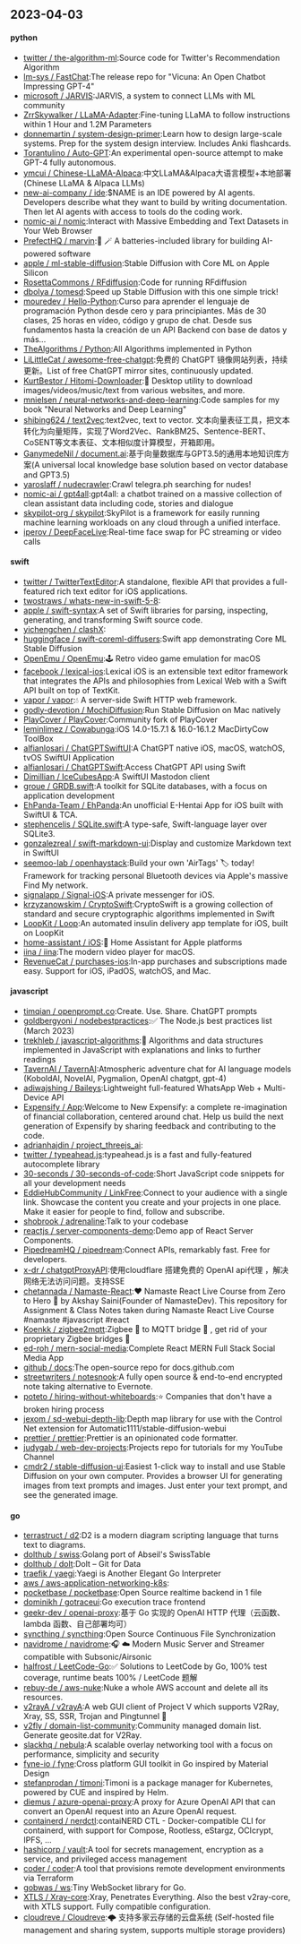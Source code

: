 ## 2023-04-03

#### python
* [twitter / the-algorithm-ml](https://github.com/twitter/the-algorithm-ml):Source code for Twitter's Recommendation Algorithm
* [lm-sys / FastChat](https://github.com/lm-sys/FastChat):The release repo for "Vicuna: An Open Chatbot Impressing GPT-4"
* [microsoft / JARVIS](https://github.com/microsoft/JARVIS):JARVIS, a system to connect LLMs with ML community
* [ZrrSkywalker / LLaMA-Adapter](https://github.com/ZrrSkywalker/LLaMA-Adapter):Fine-tuning LLaMA to follow instructions within 1 Hour and 1.2M Parameters
* [donnemartin / system-design-primer](https://github.com/donnemartin/system-design-primer):Learn how to design large-scale systems. Prep for the system design interview. Includes Anki flashcards.
* [Torantulino / Auto-GPT](https://github.com/Torantulino/Auto-GPT):An experimental open-source attempt to make GPT-4 fully autonomous.
* [ymcui / Chinese-LLaMA-Alpaca](https://github.com/ymcui/Chinese-LLaMA-Alpaca):中文LLaMA&Alpaca大语言模型+本地部署 (Chinese LLaMA & Alpaca LLMs)
* [new-ai-company / ide](https://github.com/new-ai-company/ide):$NAME is an IDE powered by AI agents. Developers describe what they want to build by writing documentation. Then let AI agents with access to tools do the coding work.
* [nomic-ai / nomic](https://github.com/nomic-ai/nomic):Interact with Massive Embedding and Text Datasets in Your Web Browser
* [PrefectHQ / marvin](https://github.com/PrefectHQ/marvin):🤖
🪄
A batteries-included library for building AI-powered software
* [apple / ml-stable-diffusion](https://github.com/apple/ml-stable-diffusion):Stable Diffusion with Core ML on Apple Silicon
* [RosettaCommons / RFdiffusion](https://github.com/RosettaCommons/RFdiffusion):Code for running RFdiffusion
* [dbolya / tomesd](https://github.com/dbolya/tomesd):Speed up Stable Diffusion with this one simple trick!
* [mouredev / Hello-Python](https://github.com/mouredev/Hello-Python):Curso para aprender el lenguaje de programación Python desde cero y para principiantes. Más de 30 clases, 25 horas en vídeo, código y grupo de chat. Desde sus fundamentos hasta la creación de un API Backend con base de datos y más...
* [TheAlgorithms / Python](https://github.com/TheAlgorithms/Python):All Algorithms implemented in Python
* [LiLittleCat / awesome-free-chatgpt](https://github.com/LiLittleCat/awesome-free-chatgpt):免费的 ChatGPT 镜像网站列表，持续更新。List of free ChatGPT mirror sites, continuously updated.
* [KurtBestor / Hitomi-Downloader](https://github.com/KurtBestor/Hitomi-Downloader):🍰
Desktop utility to download images/videos/music/text from various websites, and more.
* [mnielsen / neural-networks-and-deep-learning](https://github.com/mnielsen/neural-networks-and-deep-learning):Code samples for my book "Neural Networks and Deep Learning"
* [shibing624 / text2vec](https://github.com/shibing624/text2vec):text2vec, text to vector. 文本向量表征工具，把文本转化为向量矩阵，实现了Word2Vec、RankBM25、Sentence-BERT、CoSENT等文本表征、文本相似度计算模型，开箱即用。
* [GanymedeNil / document.ai](https://github.com/GanymedeNil/document.ai):基于向量数据库与GPT3.5的通用本地知识库方案(A universal local knowledge base solution based on vector database and GPT3.5)
* [yaroslaff / nudecrawler](https://github.com/yaroslaff/nudecrawler):Crawl telegra.ph searching for nudes!
* [nomic-ai / gpt4all](https://github.com/nomic-ai/gpt4all):gpt4all: a chatbot trained on a massive collection of clean assistant data including code, stories and dialogue
* [skypilot-org / skypilot](https://github.com/skypilot-org/skypilot):SkyPilot is a framework for easily running machine learning workloads on any cloud through a unified interface.
* [iperov / DeepFaceLive](https://github.com/iperov/DeepFaceLive):Real-time face swap for PC streaming or video calls

#### swift
* [twitter / TwitterTextEditor](https://github.com/twitter/TwitterTextEditor):A standalone, flexible API that provides a full-featured rich text editor for iOS applications.
* [twostraws / whats-new-in-swift-5-8](https://github.com/twostraws/whats-new-in-swift-5-8):
* [apple / swift-syntax](https://github.com/apple/swift-syntax):A set of Swift libraries for parsing, inspecting, generating, and transforming Swift source code.
* [yichengchen / clashX](https://github.com/yichengchen/clashX):
* [huggingface / swift-coreml-diffusers](https://github.com/huggingface/swift-coreml-diffusers):Swift app demonstrating Core ML Stable Diffusion
* [OpenEmu / OpenEmu](https://github.com/OpenEmu/OpenEmu):🕹
Retro video game emulation for macOS
* [facebook / lexical-ios](https://github.com/facebook/lexical-ios):Lexical iOS is an extensible text editor framework that integrates the APIs and philosophies from Lexical Web with a Swift API built on top of TextKit.
* [vapor / vapor](https://github.com/vapor/vapor):💧
A server-side Swift HTTP web framework.
* [godly-devotion / MochiDiffusion](https://github.com/godly-devotion/MochiDiffusion):Run Stable Diffusion on Mac natively
* [PlayCover / PlayCover](https://github.com/PlayCover/PlayCover):Community fork of PlayCover
* [leminlimez / Cowabunga](https://github.com/leminlimez/Cowabunga):iOS 14.0-15.7.1 & 16.0-16.1.2 MacDirtyCow ToolBox
* [alfianlosari / ChatGPTSwiftUI](https://github.com/alfianlosari/ChatGPTSwiftUI):A ChatGPT native iOS, macOS, watchOS, tvOS SwiftUI Application
* [alfianlosari / ChatGPTSwift](https://github.com/alfianlosari/ChatGPTSwift):Access ChatGPT API using Swift
* [Dimillian / IceCubesApp](https://github.com/Dimillian/IceCubesApp):A SwiftUI Mastodon client
* [groue / GRDB.swift](https://github.com/groue/GRDB.swift):A toolkit for SQLite databases, with a focus on application development
* [EhPanda-Team / EhPanda](https://github.com/EhPanda-Team/EhPanda):An unofficial E-Hentai App for iOS built with SwiftUI & TCA.
* [stephencelis / SQLite.swift](https://github.com/stephencelis/SQLite.swift):A type-safe, Swift-language layer over SQLite3.
* [gonzalezreal / swift-markdown-ui](https://github.com/gonzalezreal/swift-markdown-ui):Display and customize Markdown text in SwiftUI
* [seemoo-lab / openhaystack](https://github.com/seemoo-lab/openhaystack):Build your own 'AirTags'
🏷
today! Framework for tracking personal Bluetooth devices via Apple's massive Find My network.
* [signalapp / Signal-iOS](https://github.com/signalapp/Signal-iOS):A private messenger for iOS.
* [krzyzanowskim / CryptoSwift](https://github.com/krzyzanowskim/CryptoSwift):CryptoSwift is a growing collection of standard and secure cryptographic algorithms implemented in Swift
* [LoopKit / Loop](https://github.com/LoopKit/Loop):An automated insulin delivery app template for iOS, built on LoopKit
* [home-assistant / iOS](https://github.com/home-assistant/iOS):📱
Home Assistant for Apple platforms
* [iina / iina](https://github.com/iina/iina):The modern video player for macOS.
* [RevenueCat / purchases-ios](https://github.com/RevenueCat/purchases-ios):In-app purchases and subscriptions made easy. Support for iOS, iPadOS, watchOS, and Mac.

#### javascript
* [timqian / openprompt.co](https://github.com/timqian/openprompt.co):Create. Use. Share. ChatGPT prompts
* [goldbergyoni / nodebestpractices](https://github.com/goldbergyoni/nodebestpractices):✅
The Node.js best practices list (March 2023)
* [trekhleb / javascript-algorithms](https://github.com/trekhleb/javascript-algorithms):📝
Algorithms and data structures implemented in JavaScript with explanations and links to further readings
* [TavernAI / TavernAI](https://github.com/TavernAI/TavernAI):Atmospheric adventure chat for AI language models (KoboldAI, NovelAI, Pygmalion, OpenAI chatgpt, gpt-4)
* [adiwajshing / Baileys](https://github.com/adiwajshing/Baileys):Lightweight full-featured WhatsApp Web + Multi-Device API
* [Expensify / App](https://github.com/Expensify/App):Welcome to New Expensify: a complete re-imagination of financial collaboration, centered around chat. Help us build the next generation of Expensify by sharing feedback and contributing to the code.
* [adrianhajdin / project_threejs_ai](https://github.com/adrianhajdin/project_threejs_ai):
* [twitter / typeahead.js](https://github.com/twitter/typeahead.js):typeahead.js is a fast and fully-featured autocomplete library
* [30-seconds / 30-seconds-of-code](https://github.com/30-seconds/30-seconds-of-code):Short JavaScript code snippets for all your development needs
* [EddieHubCommunity / LinkFree](https://github.com/EddieHubCommunity/LinkFree):Connect to your audience with a single link. Showcase the content you create and your projects in one place. Make it easier for people to find, follow and subscribe.
* [shobrook / adrenaline](https://github.com/shobrook/adrenaline):Talk to your codebase
* [reactjs / server-components-demo](https://github.com/reactjs/server-components-demo):Demo app of React Server Components.
* [PipedreamHQ / pipedream](https://github.com/PipedreamHQ/pipedream):Connect APIs, remarkably fast. Free for developers.
* [x-dr / chatgptProxyAPI](https://github.com/x-dr/chatgptProxyAPI):使用cloudflare 搭建免费的 OpenAI api代理 ，解决网络无法访问问题。支持SSE
* [chetannada / Namaste-React](https://github.com/chetannada/Namaste-React):❤
Namaste React Live Course from Zero to Hero
🚀
by Akshay Saini(Founder of NamasteDev). This repository for Assignment & Class Notes taken during Namaste React Live Course #namaste #javascript #react
* [Koenkk / zigbee2mqtt](https://github.com/Koenkk/zigbee2mqtt):Zigbee
🐝
to MQTT bridge
🌉
, get rid of your proprietary Zigbee bridges
🔨
* [ed-roh / mern-social-media](https://github.com/ed-roh/mern-social-media):Complete React MERN Full Stack Social Media App
* [github / docs](https://github.com/github/docs):The open-source repo for docs.github.com
* [streetwriters / notesnook](https://github.com/streetwriters/notesnook):A fully open source & end-to-end encrypted note taking alternative to Evernote.
* [poteto / hiring-without-whiteboards](https://github.com/poteto/hiring-without-whiteboards):⭐️
Companies that don't have a broken hiring process
* [jexom / sd-webui-depth-lib](https://github.com/jexom/sd-webui-depth-lib):Depth map library for use with the Control Net extension for Automatic1111/stable-diffusion-webui
* [prettier / prettier](https://github.com/prettier/prettier):Prettier is an opinionated code formatter.
* [judygab / web-dev-projects](https://github.com/judygab/web-dev-projects):Projects repo for tutorials for my YouTube Channel
* [cmdr2 / stable-diffusion-ui](https://github.com/cmdr2/stable-diffusion-ui):Easiest 1-click way to install and use Stable Diffusion on your own computer. Provides a browser UI for generating images from text prompts and images. Just enter your text prompt, and see the generated image.

#### go
* [terrastruct / d2](https://github.com/terrastruct/d2):D2 is a modern diagram scripting language that turns text to diagrams.
* [dolthub / swiss](https://github.com/dolthub/swiss):Golang port of Abseil's SwissTable
* [dolthub / dolt](https://github.com/dolthub/dolt):Dolt – Git for Data
* [traefik / yaegi](https://github.com/traefik/yaegi):Yaegi is Another Elegant Go Interpreter
* [aws / aws-application-networking-k8s](https://github.com/aws/aws-application-networking-k8s):
* [pocketbase / pocketbase](https://github.com/pocketbase/pocketbase):Open Source realtime backend in 1 file
* [dominikh / gotraceui](https://github.com/dominikh/gotraceui):Go execution trace frontend
* [geekr-dev / openai-proxy](https://github.com/geekr-dev/openai-proxy):基于 Go 实现的 OpenAI HTTP 代理（云函数、lambda 函数、自己部署均可）
* [syncthing / syncthing](https://github.com/syncthing/syncthing):Open Source Continuous File Synchronization
* [navidrome / navidrome](https://github.com/navidrome/navidrome):🎧
☁️
Modern Music Server and Streamer compatible with Subsonic/Airsonic
* [halfrost / LeetCode-Go](https://github.com/halfrost/LeetCode-Go):✅
Solutions to LeetCode by Go, 100% test coverage, runtime beats 100% / LeetCode 题解
* [rebuy-de / aws-nuke](https://github.com/rebuy-de/aws-nuke):Nuke a whole AWS account and delete all its resources.
* [v2rayA / v2rayA](https://github.com/v2rayA/v2rayA):A web GUI client of Project V which supports V2Ray, Xray, SS, SSR, Trojan and Pingtunnel
🚀
* [v2fly / domain-list-community](https://github.com/v2fly/domain-list-community):Community managed domain list. Generate geosite.dat for V2Ray.
* [slackhq / nebula](https://github.com/slackhq/nebula):A scalable overlay networking tool with a focus on performance, simplicity and security
* [fyne-io / fyne](https://github.com/fyne-io/fyne):Cross platform GUI toolkit in Go inspired by Material Design
* [stefanprodan / timoni](https://github.com/stefanprodan/timoni):Timoni is a package manager for Kubernetes, powered by CUE and inspired by Helm.
* [diemus / azure-openai-proxy](https://github.com/diemus/azure-openai-proxy):A proxy for Azure OpenAI API that can convert an OpenAI request into an Azure OpenAI request.
* [containerd / nerdctl](https://github.com/containerd/nerdctl):contaiNERD CTL - Docker-compatible CLI for containerd, with support for Compose, Rootless, eStargz, OCIcrypt, IPFS, ...
* [hashicorp / vault](https://github.com/hashicorp/vault):A tool for secrets management, encryption as a service, and privileged access management
* [coder / coder](https://github.com/coder/coder):A tool that provisions remote development environments via Terraform
* [gobwas / ws](https://github.com/gobwas/ws):Tiny WebSocket library for Go.
* [XTLS / Xray-core](https://github.com/XTLS/Xray-core):Xray, Penetrates Everything. Also the best v2ray-core, with XTLS support. Fully compatible configuration.
* [cloudreve / Cloudreve](https://github.com/cloudreve/Cloudreve):🌩
支持多家云存储的云盘系统 (Self-hosted file management and sharing system, supports multiple storage providers)

